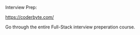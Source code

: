 Interview Prep:

https://coderbyte.com/

Go through the entire Full-Stack interview preperation course.


